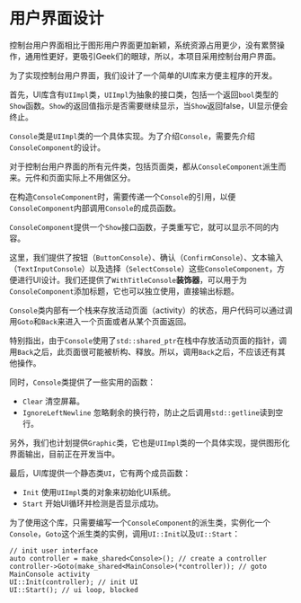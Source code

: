 # 用户界面设计

控制台用户界面相比于图形用户界面更加新颖，系统资源占用更少，没有累赘操作，通用性更好，更吸引Geek们的眼球，所以，本项目采用控制台用户界面。

为了实现控制台用户界面，我们设计了一个简单的UI库来方便主程序的开发。

首先，UI库含有`UIImpl`类，`UIImpl`为抽象的接口类，包括一个返回`bool`类型的`Show`函数。`Show`的返回值指示是否需要继续显示，当`Show`返回false，UI显示便会终止。

`Console`类是`UIImpl`类的一个具体实现。为了介绍`Console`，需要先介绍`ConsoleComponent`的设计。

对于控制台用户界面的所有元件类，包括页面类，都从`ConsoleComponent`派生而来。元件和页面实际上不用做区分。

在构造`ConsoleComponent`时，需要传递一个`Console`的引用，以便`ConsoleComponent`内部调用`Console`的成员函数。

`ConsoleComponent`提供一个`Show`接口函数，子类重写它，就可以显示不同的内容。

这里，我们提供了按钮（`ButtonConsole`）、确认（`ConfirmConsole`）、文本输入（`TextInputConsole`）以及选择（`SelectConsole`）这些`ConsoleComponent`，方便进行UI设计。我们还提供了`WithTitleConsole`**装饰器**，可以用于为`ConsoleComponent`添加标题，它也可以独立使用，直接输出标题。

`Console`类内部有一个栈来存放活动页面（activity）的状态，用户代码可以通过调用`Goto`和`Back`来进入一个页面或者从某个页面返回。

特别指出，由于`Console`使用了`std::shared_ptr`在栈中存放活动页面的指针，调用`Back`之后，此页面很可能被析构、释放。所以，调用`Back`之后，不应该还有其他操作。

同时，`Console`类提供了一些实用的函数：

- `Clear` 清空屏幕。
- `IgnoreLeftNewline` 忽略剩余的换行符，防止之后调用`std::getline`读到空行。

另外，我们也计划提供`Graphic`类，它也是`UIImpl`类的一个具体实现，提供图形化界面输出，目前正在开发当中。

最后，UI库提供一个静态类`UI`，它有两个成员函数：

- `Init` 使用`UIImpl`类的对象来初始化UI系统。
- `Start` 开始UI循环并检测是否显示成功。

为了使用这个库，只需要编写一个`ConsoleComponent`的派生类，实例化一个`Console`，`Goto`这个派生类的实例，调用`UI::Init`以及`UI::Start`：

```
// init user interface
auto controller = make_shared<Console>(); // create a controller
controller->Goto(make_shared<MainConsole>(*controller)); // goto MainConsole activity
UI::Init(controller); // init UI
UI::Start(); // ui loop, blocked
```